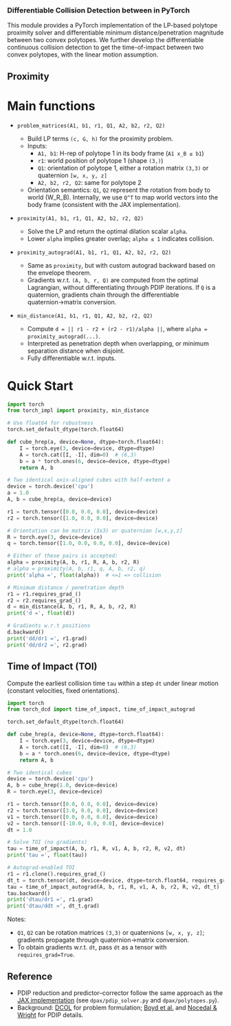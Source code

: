 ### Differentiable Collision Detection between in PyTorch

This module provides a PyTorch implementation of the LP-based polytope proximity solver and differentiable minimum distance/penetration magnitude between two convex polytopes. We further develop the differentiable continuous collision detection to get the time-of-impact between two convex polytopes, with the linear motion assumption.

## Proximity

# Main functions

- `problem_matrices(A1, b1, r1, Q1, A2, b2, r2, Q2)`
  - Build LP terms `(c, G, h)` for the proximity problem.
  - Inputs:
    - `A1, b1`: H-rep of polytope 1 in its body frame (`A1 x_B ≤ b1`)
    - `r1`: world position of polytope 1 (shape `(3,)`)
    - `Q1`: orientation of polytope 1, either a rotation matrix `(3,3)` or quaternion `[w, x, y, z]`
    - `A2, b2, r2, Q2`: same for polytope 2
  - Orientation semantics: `Q1`, `Q2` represent the rotation from body to world (W_R_B). Internally, we use `Q^T` to map world vectors into the body frame (consistent with the JAX implementation).

- `proximity(A1, b1, r1, Q1, A2, b2, r2, Q2)`
  - Solve the LP and return the optimal dilation scalar `alpha`.
  - Lower `alpha` implies greater overlap; `alpha ≤ 1` indicates collision.

- `proximity_autograd(A1, b1, r1, Q1, A2, b2, r2, Q2)`
  - Same as `proximity`, but with custom autograd backward based on the envelope theorem.
  - Gradients w.r.t. `(A, b, r, Q)` are computed from the optimal Lagrangian, without differentiating through PDIP iterations. If `Q` is a quaternion, gradients chain through the differentiable quaternion→matrix conversion.

- `min_distance(A1, b1, r1, Q1, A2, b2, r2, Q2)`
  - Compute `d = || r1 - r2 + (r2 - r1)/alpha ||`, where `alpha = proximity_autograd(...)`.
  - Interpreted as penetration depth when overlapping, or minimum separation distance when disjoint.
  - Fully differentiable w.r.t. inputs.

# Quick Start

```python
import torch
from torch_impl import proximity, min_distance

# Use float64 for robustness
torch.set_default_dtype(torch.float64)

def cube_hrep(a, device=None, dtype=torch.float64):
    I = torch.eye(3, device=device, dtype=dtype)
    A = torch.cat([I, -I], dim=0)  # (6,3)
    b = a * torch.ones(6, device=device, dtype=dtype)
    return A, b

# Two identical axis-aligned cubes with half-extent a
device = torch.device('cpu')
a = 1.0
A, b = cube_hrep(a, device=device)

r1 = torch.tensor([0.0, 0.0, 0.0], device=device)
r2 = torch.tensor([1.0, 0.0, 0.0], device=device)

# Orientation can be matrix (3x3) or quaternion [w,x,y,z]
R = torch.eye(3, device=device)
q = torch.tensor([1.0, 0.0, 0.0, 0.0], device=device)

# Either of these pairs is accepted:
alpha = proximity(A, b, r1, R, A, b, r2, R)
# alpha = proximity(A, b, r1, q, A, b, r2, q)
print('alpha =', float(alpha))  # <=1 => collision

# Minimum distance / penetration depth
r1 = r1.requires_grad_()
r2 = r2.requires_grad_()
d = min_distance(A, b, r1, R, A, b, r2, R)
print('d =', float(d))

# Gradients w.r.t positions
d.backward()
print('dd/dr1 =', r1.grad)
print('dd/dr2 =', r2.grad)
```

## Time of Impact (TOI)

Compute the earliest collision time `tau` within a step `dt` under linear motion (constant velocities, fixed orientations).

```python
import torch
from torch_dcd import time_of_impact, time_of_impact_autograd

torch.set_default_dtype(torch.float64)

def cube_hrep(a, device=None, dtype=torch.float64):
    I = torch.eye(3, device=device, dtype=dtype)
    A = torch.cat([I, -I], dim=0)  # (6,3)
    b = a * torch.ones(6, device=device, dtype=dtype)
    return A, b

# Two identical cubes
device = torch.device('cpu')
A, b = cube_hrep(1.0, device=device)
R = torch.eye(3, device=device)

r1 = torch.tensor([0.0, 0.0, 0.0], device=device)
r2 = torch.tensor([3.0, 0.0, 0.0], device=device)
v1 = torch.tensor([0.0, 0.0, 0.0], device=device)
v2 = torch.tensor([-10.0, 0.0, 0.0], device=device)
dt = 1.0

# Solve TOI (no gradients)
tau = time_of_impact(A, b, r1, R, v1, A, b, r2, R, v2, dt)
print('tau =', float(tau))

# Autograd-enabled TOI
r1 = r1.clone().requires_grad_()
dt_t = torch.tensor(dt, device=device, dtype=torch.float64, requires_grad=True)
tau = time_of_impact_autograd(A, b, r1, R, v1, A, b, r2, R, v2, dt_t)
tau.backward()
print('dtau/dr1 =', r1.grad)
print('dtau/ddt =', dt_t.grad)
```

Notes:
- `Q1`, `Q2` can be rotation matrices `(3,3)` or quaternions `[w, x, y, z]`; gradients propagate through quaternion→matrix conversion.
- To obtain gradients w.r.t. `dt`, pass `dt` as a tensor with `requires_grad=True`.

## Reference

- PDIP reduction and predictor–corrector follow the same approach as the [JAX implementation](https://github.com/kevin-tracy/dpax) (see `dpax/pdip_solver.py` and `dpax/polytopes.py`).
- Background: [DCOL](https://arxiv.org/abs/2207.00669) for problem formulation; [Boyd et al.](https://stanford.edu/~boyd/papers/pdf/code_gen_impl.pdf) and [Nocedal & Wright](https://www.math.uci.edu/~qnie/Publications/NumericalOptimization.pdf) for PDIP details.
